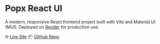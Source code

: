 # Popx React UI

A modern, responsive React frontend project built with Vite and Material UI (MUI).
Deployed on [Render](https://render.com) for production use.

🌐 [Live Site](https://popx-rohit.onrender.com/)
📦 [GitHub Repo](https://github.com/CodeCraftsmanRohit/Popx_react_UI)